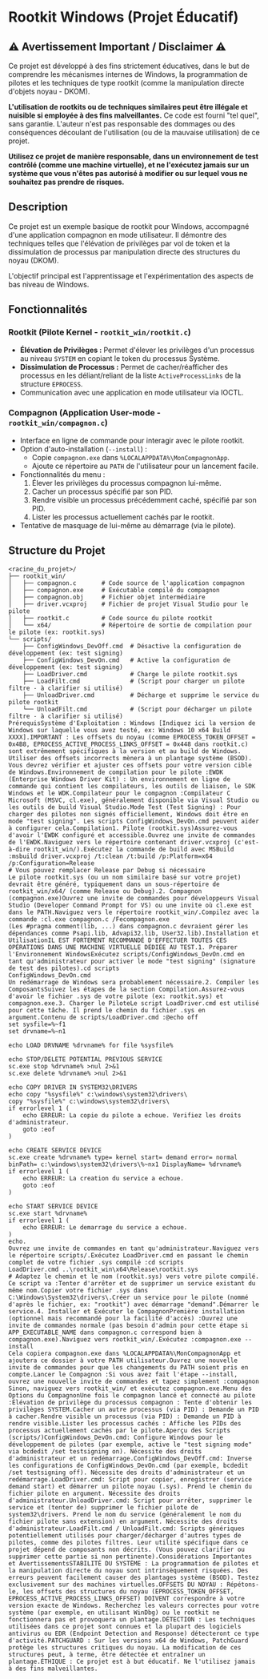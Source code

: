 # Rootkit Windows (Projet Éducatif)

## ⚠️ Avertissement Important / Disclaimer ⚠️

Ce projet est développé à des fins strictement éducatives, dans le but de comprendre les mécanismes internes de Windows, la programmation de pilotes et les techniques de type rootkit (comme la manipulation directe d'objets noyau - DKOM).

**L'utilisation de rootkits ou de techniques similaires peut être illégale et nuisible si employée à des fins malveillantes.** Ce code est fourni "tel quel", sans garantie. L'auteur n'est pas responsable des dommages ou des conséquences découlant de l'utilisation (ou de la mauvaise utilisation) de ce projet.

**Utilisez ce projet de manière responsable, dans un environnement de test contrôlé (comme une machine virtuelle), et ne l'exécutez jamais sur un système que vous n'êtes pas autorisé à modifier ou sur lequel vous ne souhaitez pas prendre de risques.**

## Description

Ce projet est un exemple basique de rootkit pour Windows, accompagné d'une application compagnon en mode utilisateur. Il démontre des techniques telles que l'élévation de privilèges par vol de token et la dissimulation de processus par manipulation directe des structures du noyau (DKOM).

L'objectif principal est l'apprentissage et l'expérimentation des aspects de bas niveau de Windows.

## Fonctionnalités

### Rootkit (Pilote Kernel - `rootkit_win/rootkit.c`)
* **Élévation de Privilèges :** Permet d'élever les privilèges d'un processus au niveau `SYSTEM` en copiant le token du processus Système.
* **Dissimulation de Processus :** Permet de cacher/réafficher des processus en les déliant/reliant de la liste `ActiveProcessLinks` de la structure `EPROCESS`.
* Communication avec une application en mode utilisateur via IOCTL.

### Compagnon (Application User-mode - `rootkit_win/compagnon.c`)
* Interface en ligne de commande pour interagir avec le pilote rootkit.
* Option d'auto-installation (`--install`) :
    * Copie `compagnon.exe` dans `%LOCALAPPDATA%\MonCompagnonApp`.
    * Ajoute ce répertoire au `PATH` de l'utilisateur pour un lancement facile.
* Fonctionnalités du menu :
    1.  Élever les privilèges du processus compagnon lui-même.
    2.  Cacher un processus spécifié par son PID.
    3.  Rendre visible un processus précédemment caché, spécifié par son PID.
    4.  Lister les processus actuellement cachés par le rootkit.
* Tentative de masquage de lui-même au démarrage (via le pilote).

## Structure du Projet

```text
<racine_du_projet>/
├── rootkit_win/
│   ├── compagnon.c       # Code source de l'application compagnon
│   ├── compagnon.exe     # Exécutable compilé du compagnon
│   ├── compagnon.obj     # Fichier objet intermédiaire
│   ├── driver.vcxproj    # Fichier de projet Visual Studio pour le pilote
│   ├── rootkit.c         # Code source du pilote rootkit
│   └── x64/              # Répertoire de sortie de compilation pour le pilote (ex: rootkit.sys)
└── scripts/
    ├── ConfigWindows_DevOff.cmd  # Désactive la configuration de développement (ex: test signing)
    ├── ConfigWindows_DevOn.cmd   # Active la configuration de développement (ex: test signing)
    ├── LoadDriver.cmd            # Charge le pilote rootkit.sys
    ├── LoadFilt.cmd              # (Script pour charger un pilote filtre - à clarifier si utilisé)
    ├── UnloadDriver.cmd          # Décharge et supprime le service du pilote rootkit
    └── UnloadFilt.cmd            # (Script pour décharger un pilote filtre - à clarifier si utilisé)
PrérequisSystème d'Exploitation : Windows [Indiquez ici la version de Windows sur laquelle vous avez testé, ex: Windows 10 x64 Build XXXX].IMPORTANT : Les offsets du noyau (comme EPROCESS_TOKEN_OFFSET = 0x4B8, EPROCESS_ACTIVE_PROCESS_LINKS_OFFSET = 0x448 dans rootkit.c) sont extrêmement spécifiques à la version et au build de Windows. Utiliser des offsets incorrects mènera à un plantage système (BSOD). Vous devrez vérifier et ajuster ces offsets pour votre version cible de Windows.Environnement de compilation pour le pilote :EWDK (Enterprise Windows Driver Kit) : Un environnement en ligne de commande qui contient les compilateurs, les outils de liaison, le SDK Windows et le WDK.Compilateur pour le compagnon :Compilateur C Microsoft (MSVC, cl.exe), généralement disponible via Visual Studio ou les outils de build Visual Studio.Mode Test (Test Signing) : Pour charger des pilotes non signés officiellement, Windows doit être en mode "test signing". Les scripts ConfigWindows_DevOn.cmd peuvent aider à configurer cela.Compilation1. Pilote (rootkit.sys)Assurez-vous d'avoir l'EWDK configuré et accessible.Ouvrez une invite de commandes de l'EWDK.Naviguez vers le répertoire contenant driver.vcxproj (c'est-à-dire rootkit_win/).Exécutez la commande de build avec MSBuild :msbuild driver.vcxproj /t:clean /t:build /p:Platform=x64 /p:Configuration=Release
# Vous pouvez remplacer Release par Debug si nécessaire
Le pilote rootkit.sys (ou un nom similaire basé sur votre projet) devrait être généré, typiquement dans un sous-répertoire de rootkit_win/x64/ (comme Release ou Debug).2. Compagnon (compagnon.exe)Ouvrez une invite de commandes pour développeurs Visual Studio (Developer Command Prompt for VS) ou une invite où cl.exe est dans le PATH.Naviguez vers le répertoire rootkit_win/.Compilez avec la commande :cl.exe compagnon.c /Fecompagnon.exe
(Les #pragma comment(lib, ...) dans compagnon.c devraient gérer les dépendances comme Psapi.lib, Advapi32.lib, User32.lib).Installation et UtilisationIL EST FORTEMENT RECOMMANDÉ D'EFFECTUER TOUTES CES OPÉRATIONS DANS UNE MACHINE VIRTUELLE DÉDIÉE AU TEST.1. Préparer l'Environnement WindowsExécutez scripts/ConfigWindows_DevOn.cmd en tant qu'administrateur pour activer le mode "test signing" (signature de test des pilotes).cd scripts
ConfigWindows_DevOn.cmd
Un redémarrage de Windows sera probablement nécessaire.2. Compiler les ComposantsSuivez les étapes de la section Compilation.Assurez-vous d'avoir le fichier .sys de votre pilote (ex: rootkit.sys) et compagnon.exe.3. Charger le PiloteLe script LoadDriver.cmd est utilisé pour cette tâche. Il prend le chemin du fichier .sys en argument.Contenu de scripts/LoadDriver.cmd :@echo off
set sysfile=%~f1
set drvname=%~n1

echo LOAD DRVNAME %drvname% for file %sysfile%

echo STOP/DELETE POTENTIAL PREVIOUS SERVICE
sc.exe stop %drvname% >nul 2>&1
sc.exe delete %drvname% >nul 2>&1

echo COPY DRIVER IN SYSTEM32\DRIVERS
echo copy "%sysfile%" c:\windows\system32\drivers\
copy "%sysfile%" c:\windows\system32\drivers\
if errorlevel 1 (
    echo ERREUR: La copie du pilote a echoue. Verifiez les droits d'administrateur.
    goto :eof
)

echo CREATE SERVICE DEVICE
sc.exe create %drvname% type= kernel start= demand error= normal binPath= c:\windows\system32\drivers\%~nx1 DisplayName= %drvname%
if errorlevel 1 (
    echo ERREUR: La creation du service a echoue.
    goto :eof
)

echo START SERVICE DEVICE
sc.exe start %drvname%
if errorlevel 1 (
    echo ERREUR: Le demarrage du service a echoue.
)
echo.
Ouvrez une invite de commandes en tant qu'administrateur.Naviguez vers le répertoire scripts/.Exécutez LoadDriver.cmd en passant le chemin complet de votre fichier .sys compilé :cd scripts
LoadDriver.cmd ..\rootkit_win\x64\Release\rootkit.sys 
# Adaptez le chemin et le nom (rootkit.sys) vers votre pilote compilé.
Ce script va :Tenter d'arrêter et de supprimer un service existant du même nom.Copier votre fichier .sys dans C:\Windows\System32\drivers\.Créer un service pour le pilote (nommé d'après le fichier, ex: "rootkit") avec démarrage "demand".Démarrer le service.4. Installer et Exécuter le CompagnonPremière installation (optionnel mais recommandé pour la facilité d'accès) :Ouvrez une invite de commandes normale (pas besoin d'admin pour cette étape si APP_EXECUTABLE_NAME dans compagnon.c correspond bien à compagnon.exe).Naviguez vers rootkit_win/.Exécutez :compagnon.exe --install
Cela copiera compagnon.exe dans %LOCALAPPDATA%\MonCompagnonApp et ajoutera ce dossier à votre PATH utilisateur.Ouvrez une nouvelle invite de commandes pour que les changements du PATH soient pris en compte.Lancer le Compagnon :Si vous avez fait l'étape --install, ouvrez une nouvelle invite de commandes et tapez simplement :compagnon
Sinon, naviguez vers rootkit_win/ et exécutez compagnon.exe.Menu des Options du CompagnonUne fois le compagnon lancé et connecté au pilote :Élévation de privilège du processus compagnon : Tente d'obtenir les privilèges SYSTEM.Cacher un autre processus (via PID) : Demande un PID à cacher.Rendre visible un processus (via PID) : Demande un PID à rendre visible.Lister les processus cachés : Affiche les PIDs des processus actuellement cachés par le pilote.Aperçu des Scripts (scripts/)ConfigWindows_DevOn.cmd: Configure Windows pour le développement de pilotes (par exemple, active le "test signing mode" via bcdedit /set testsigning on). Nécessite des droits d'administrateur et un redémarrage.ConfigWindows_DevOff.cmd: Inverse les configurations de ConfigWindows_DevOn.cmd (par exemple, bcdedit /set testsigning off). Nécessite des droits d'administrateur et un redémarrage.LoadDriver.cmd: Script pour copier, enregistrer (service demand start) et démarrer un pilote noyau (.sys). Prend le chemin du fichier pilote en argument. Nécessite des droits d'administrateur.UnloadDriver.cmd: Script pour arrêter, supprimer le service et (tenter de) supprimer le fichier pilote de system32\drivers. Prend le nom du service (généralement le nom du fichier pilote sans extension) en argument. Nécessite des droits d'administrateur.LoadFilt.cmd / UnloadFilt.cmd: Scripts génériques potentiellement utilisés pour charger/décharger d'autres types de pilotes, comme des pilotes filtres. Leur utilité spécifique dans ce projet dépend de composants non décrits. (Vous pouvez clarifier ou supprimer cette partie si non pertinente).Considérations Importantes et AvertissementsSTABILITÉ DU SYSTÈME : La programmation de pilotes et la manipulation directe du noyau sont intrinsèquement risquées. Des erreurs peuvent facilement causer des plantages système (BSOD). Testez exclusivement sur des machines virtuelles.OFFSETS DU NOYAU : Répétons-le, les offsets des structures du noyau (EPROCESS_TOKEN_OFFSET, EPROCESS_ACTIVE_PROCESS_LINKS_OFFSET) DOIVENT correspondre à votre version exacte de Windows. Recherchez les valeurs correctes pour votre système (par exemple, en utilisant WinDbg) ou le rootkit ne fonctionnera pas et provoquera un plantage.DÉTECTION : Les techniques utilisées dans ce projet sont connues et la plupart des logiciels antivirus ou EDR (Endpoint Detection and Response) détecteront ce type d'activité.PATCHGUARD : Sur les versions x64 de Windows, PatchGuard protège les structures critiques du noyau. La modification de ces structures peut, à terme, être détectée et entraîner un plantage.ÉTHIQUE : Ce projet est à but éducatif. Ne l'utilisez jamais à des fins malveillantes.

